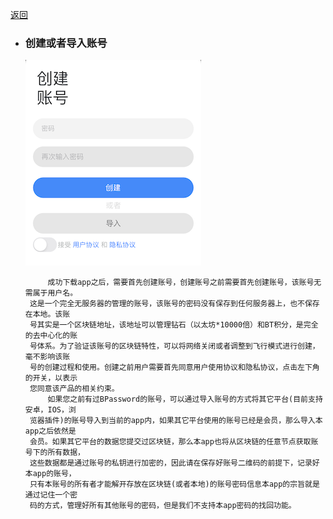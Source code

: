 [返回](./index)
 - ### 创建或者导入账号
    ![Image](help/1_1.png)
    
            成功下载app之后，需要首先创建账号，创建账号之前需要首先创建账号，该账号无需属于用户名。
        这是一个完全无服务器的管理的账号，该账号的密码没有保存到任何服务器上，也不保存在本地。该账
        号其实是一个区块链地址，该地址可以管理钻石（以太坊*10000倍）和BT积分，是完全的去中心化的账
        号体系。为了验证该账号的区块链特性，可以将网络关闭或者调整到飞行模式进行创建，毫不影响该账
        号的创建过程和使用。创建之前用户需要首先同意用户使用协议和隐私协议，点击左下角的开关，以表示
        您同意该产品的相关约束。
            如果您之前有过BPassword的账号，可以通过导入账号的方式将其它平台(目前支持安卓，IOS，浏
        览器插件)的账号导入到当前的app内，如果其它平台使用的账号已经是会员，那么导入本app之后依然是
        会员。如果其它平台的数据您提交过区块链，那么本app也将从区块链的任意节点获取账号下的所有数据，
        这些数据都是通过账号的私钥进行加密的，因此请在保存好账号二维码的前提下，记录好本app的账号，
        只有本账号的所有者才能解开存放在区块链(或者本地)的账号密码信息本app的宗旨就是通过记住一个密
        码的方式，管理好所有其他账号的密码，但是我们不支持本app密码的找回功能。

